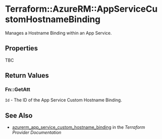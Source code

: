 # Terraform::AzureRM::AppServiceCustomHostnameBinding

Manages a Hostname Binding within an App Service.

## Properties

TBC

## Return Values

### Fn::GetAtt

`Id` - The ID of the App Service Custom Hostname Binding.

## See Also

* [azurerm_app_service_custom_hostname_binding](https://www.terraform.io/docs/providers/azurerm/r/app_service_custom_hostname_binding.html) in the _Terraform Provider Documentation_